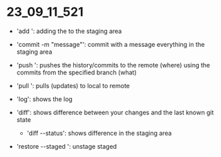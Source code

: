 # 23_09_11_521

- 'add <FILENAME>': adding the <FILENAME> to the staging area

- 'commit -m "message"': commit with a message everything in the staging area

- 'push <WHERE> <WHAT>': pushes the history/commits to the remote (where) using the commits from the specified branch (what)

- 'pull <WHERE> <WHAT>': pulls (updates) to local to remote

- 'log': shows the log

- 'diff': shows difference between your changes and the last known git state
    - 'diff --status': shows difference in the staging area

- 'restore --staged <FILE>': unstage staged <FILE>